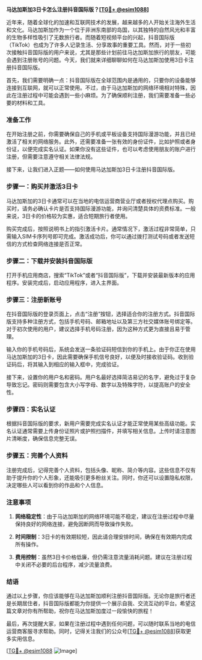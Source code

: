 **马达加斯加3日卡怎么注册抖音国际版？[[TG💪+ @esim1088](https://t.me/s/esim1088)]**

近年来，随着全球化的加速和互联网技术的发展，越来越多的人开始关注海外生活和文化。马达加斯加作为一个位于非洲东南部的岛国，以其独特的自然风光和丰富的生物多样性吸引了无数旅行者。而随着短视频平台的兴起，抖音国际版（TikTok）也成为了许多人记录生活、分享故事的重要工具。然而，对于一些初次接触抖音国际版的用户来说，尤其是那些计划前往马达加斯加旅行的朋友，可能会遇到注册账号的问题。今天，我们就来详细聊聊如何在马达加斯加使用3日卡注册抖音国际版。

首先，我们需要明确一点：抖音国际版在全球范围内是通用的，只要你的设备能够连接到互联网，就可以正常使用。不过，由于马达加斯加的网络环境相对特殊，因此在注册过程中可能会遇到一些小麻烦。为了确保顺利注册，我们需要准备一些必要的材料和工具。

### **准备工作**

在开始注册之前，你需要确保自己的手机或平板设备支持国际漫游功能，并且已经激活了相关的网络服务。此外，还需要准备一张有效的身份证件，比如护照或者身份证，以便完成实名认证。如果你没有这些证件，也可以考虑使用朋友的账户进行注册，但需要注意遵守相关法律法规。

接下来，让我们进入正题——如何使用马达加斯加3日卡注册抖音国际版。

### **步骤一：购买并激活3日卡**

马达加斯加的3日卡通常可以在当地的电信运营商营业厅或者授权代理点购买。购买时，请务必确认卡片是否支持国际漫游功能，并询问清楚具体的资费标准。一般来说，3日卡的价格较为实惠，适合短期旅行者使用。

购买完成后，按照说明书上的指引激活卡片。通常情况下，激活过程非常简单，只需输入SIM卡序列号即可完成。激活成功后，你可以通过拨打测试号码或者发送短信的方式检查网络连接是否正常。

### **步骤二：下载并安装抖音国际版**

打开手机应用商店，搜索“TikTok”或者“抖音国际版”，下载并安装最新版本的应用程序。安装完成后，启动应用程序，进入主界面。

### **步骤三：注册新账号**

在抖音国际版的登录页面上，点击“注册”按钮，选择适合你的注册方式。抖音国际版支持多种注册方式，包括手机号码、邮箱地址以及第三方社交媒体账号绑定等。对于初次使用的用户，建议选择手机号码注册，因为这种方式更为直接且易于管理。

输入你的手机号码后，系统会发送一条验证码短信到你的手机上。由于你正在使用马达加斯加的3日卡，因此需要确保手机信号良好，以便及时接收验证码。收到验证码后，将其输入到相应的输入框中，完成验证。

接下来，设置你的用户名和密码。用户名最好选择简洁易记的名字，避免过于复杂导致忘记。密码则需要包含大小写字母、数字以及特殊字符，以提高账户的安全性。

### **步骤四：实名认证**

根据抖音国际版的要求，新用户需要完成实名认证才能正常使用某些高级功能。实名认证通常需要上传身份证照片或护照扫描件，并填写相关信息。上传时请注意图片清晰度，确保信息完整无误。

### **步骤五：完善个人资料**

注册完成后，记得完善个人资料，包括头像、昵称、简介等内容。这些信息不仅有助于提升你的个人形象，还能吸引更多粉丝关注。同时，你还可以设置隐私权限，决定哪些人可以看到你的作品和个人信息。

### **注意事项**

1. **网络稳定性**：由于马达加斯加的网络环境可能不稳定，建议在注册过程中尽量保持良好的网络连接，避免因断网而导致操作失败。
   
2. **时间限制**：3日卡的有效期较短，因此请合理安排时间，确保在有效期内完成所有操作。

3. **费用控制**：虽然3日卡价格低廉，但仍需注意流量消耗问题。建议在注册过程中关闭不必要的后台程序，减少流量浪费。

### **结语**

通过以上步骤，你应该能够在马达加斯加顺利注册抖音国际版。无论你是旅行者还是长期居住者，抖音国际版都能为你提供一个展示自我、交流互动的平台。希望这篇文章对你有所帮助，祝你在马达加斯加度过一段愉快的旅程！

最后，再次提醒大家，如果在注册过程中遇到任何问题，可以随时联系当地的电信运营商客服寻求帮助。同时，记得关注我们的公众号[[TG💪+ @esim1088](https://t.me/s/esim1088)]获取更多实用信息。

[[TG💪+ @esim1088](https://t.me/s/esim1088) ![Image](https://i.postimg.cc/4NQfJmqS/Snipaste-2025-05-13-00-14-12.png)]
